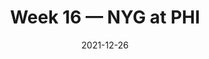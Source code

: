 ---
layout: game
title: Week 16 — NYG at PHI
season: 2021
game_id: 2021_16_NYG_PHI
week: 16
date: 2021-12-26
home_team: PHI
away_team: NYG
final_home: 
final_away: 
pbp_url: /assets/data/pbp/2021/2021_16_NYG_PHI.csv.gz
---
